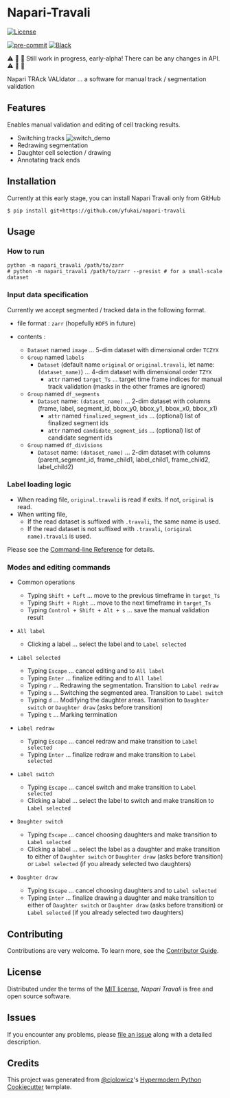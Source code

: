# Napari-Travali

<!--
[![PyPI](https://img.shields.io/pypi/v/napari-travali.svg)](https://pypi.org/project/napari-travali/)
[![Status](https://img.shields.io/pypi/status/napari-travali.svg)](https://pypi.org/project/napari-travali/)
[![Python Version](https://img.shields.io/pypi/pyversions/napari-travali)](https://pypi.org/project/napari-travali)
-->

[![License](https://img.shields.io/pypi/l/napari-travali)](https://opensource.org/licenses/MIT)

<!--
[![Read the documentation at
<https://napari-travali.readthedocs.io/>](https://img.shields.io/readthedocs/napari-travali/latest.svg?label=Read%20the%20Docs)](https://napari-travali.readthedocs.io/)
[![Tests](https://github.com/yfukai/napari-travali/workflows/Tests/badge.svg)](https://github.com/yfukai/napari-travali/actions?workflow=Tests)
[![Codecov](https://codecov.io/gh/yfukai/napari-travali/branch/main/graph/badge.svg)](https://codecov.io/gh/yfukai/napari-travali)
-->

[![pre-commit](https://img.shields.io/badge/pre--commit-enabled-brightgreen?logo=pre-commit&logoColor=white)](https://github.com/pre-commit/pre-commit)
[![Black](https://img.shields.io/badge/code%20style-black-000000.svg)](https://github.com/psf/black)

:warning: :construction: :construction_worker: Still work in progress, early-alpha! There can be any changes in API. :warning: :construction: :construction_worker:

Napari TRAck VALIdator ... a software for manual track / segmentation validation

## Features

Enables manual validation and editing of cell tracking results.

- Switching tracks
  ![switch_demo](screen_casts/napari-switch-example.gif)
- Redrawing segmentation
- Daughter cell selection / drawing
- Annotating track ends

## Installation

Currently at this early stage, you can install Napari Travali only from
GitHub

```console
$ pip install git+https://github.com/yfukai/napari-travali
```

## Usage

### How to run

```console
python -m napari_travali /path/to/zarr
# python -m napari_travali /path/to/zarr --presist # for a small-scale dataset
```

### Input data specification

Currently we accept segmented / tracked data in the following
format.

- file format : `zarr` (hopefully `HDF5` in future)

- contents :
  - `Dataset` named `image` ... 5-dim dataset with dimensional order `TCZYX`
  - `Group` named `labels`
    - `Dataset` (default name `original` or `original.travali`, let name: `(dataset_name)`)
      ... 4-dim dataset with dimensional order `TZYX`
      - `attr` named `target_Ts` ... target time frame indices for manual track validation (masks in the other frames are ignored)
  - `Group` named `df_segments`
    - `Dataset` name: `(dataset_name)`
      ... 2-dim dataset with columns (frame, label, segment_id, bbox_y0, bbox_y1, bbox_x0, bbox_x1)
      - `attr` named `finalized_segment_ids` ... (optional) list of finalized segment ids
      - `attr` named `candidate_segment_ids` ... (optional) list of candidate segment ids
  - `Group` named `df_divisions`
    - `Dataset` name: `(dataset_name)`
      ... 2-dim dataset with columns (parent_segment_id, frame_child1, label_child1, frame_child2, label_child2)

### Label loading logic

- When reading file, `original.travali` is read if exits. If not, `original` is read.
- When writing file,
  - If the read dataset is suffixed with `.travali`, the same name is used.
  - If the read dataset is not suffixed with `.travali`, `(original name).travali` is used.

Please see the [Command-line
Reference](https://napari-travali.readthedocs.io/en/latest/usage.html)
for details.

### Modes and editing commands

- Common operations

  - Typing `Shift + Left` ... move to the previous timeframe in `target_Ts`
  - Typing `Shift + Right` ... move to the next timeframe in `target_Ts`
  - Typing `Control + Shift + Alt + s` ... save the manual validation result

- `All label`
  - Clicking a label ... select the label and to `Label selected`
- `Label selected`
  - Typing `Escape` ... cancel editing and to `All label`
  - Typing `Enter` ... finalize editing and to `All label`
  - Typing `r` ... Redrawing the segmentation. Transition to `Label redraw`
  - Typing `s` ... Switching the segmented area. Transition to `Label switch`
  - Typing `d` ... Modifying the daughter areas. Transition to `Daughter switch` or `Daughter draw` (asks before transition)
  - Typing `t` ... Marking termination
- `Label redraw`
  - Typing `Escape` ... cancel redraw and make transition to `Label selected`
  - Typing `Enter` ... finalize redraw and make transition to `Label selected`
- `Label switch`
  - Typing `Escape` ... cancel switch and make transition to `Label selected`
  - Clicking a label ... select the label to switch and make transition to `Label selected`
- `Daughter switch`
  - Typing `Escape` ... cancel choosing daughters and make transition to `Label selected`
  - Clicking a label ... select the label as a daughter and make transition to either of `Daughter switch` or `Daughter draw` (asks before transition) or `Label selected` (if you already selected two daughters)
- `Daughter draw`
  - Typing `Escape` ... cancel choosing daughters and to `Label selected`
  - Typing `Enter` ... finalize drawing a daughter and make transition to either of `Daughter switch` or `Daughter draw` (asks before transition) or `Label selected` (if you already selected two daughters)

## Contributing

Contributions are very welcome. To learn more, see the [Contributor
Guide](CONTRIBUTING.rst).

## License

Distributed under the terms of the [MIT
license](https://opensource.org/licenses/MIT), _Napari Travali_ is free
and open source software.

## Issues

If you encounter any problems, please [file an
issue](https://github.com/yfukai/napari-travali/issues) along with a
detailed description.

## Credits

This project was generated from
[\@cjolowicz](https://github.com/cjolowicz)\'s [Hypermodern Python
Cookiecutter](https://github.com/cjolowicz/cookiecutter-hypermodern-python)
template.

